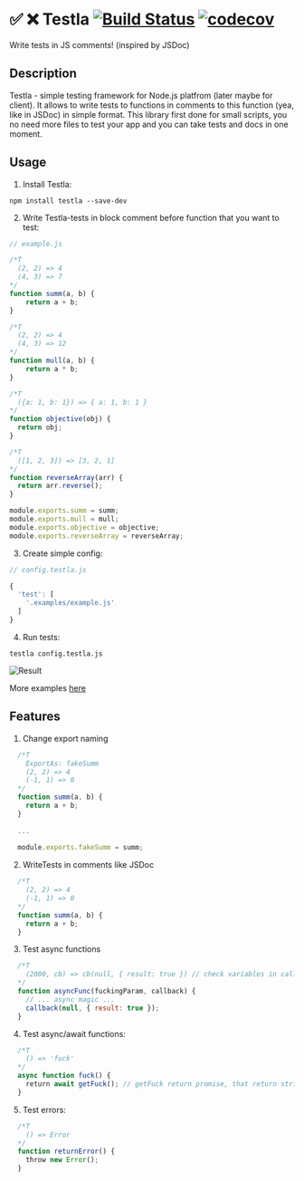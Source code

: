 # :white_check_mark: :x: Testla [![Build Status](https://travis-ci.org/FrodoTheTrue/testla.svg?branch=master)](https://travis-ci.org/FrodoTheTrue/testla) [![codecov](https://codecov.io/gh/FrodoTheTrue/testla/branch/master/graph/badge.svg)](https://codecov.io/gh/FrodoTheTrue/testla)
Write tests in JS comments! (inspired by JSDoc)
## Description
Testla - simple testing framework for Node.js platfrom (later maybe for client). It allows to write tests to functions in comments to this function (yea, like in JSDoc) in simple format. This library first done for small scripts, you no need more files to test your app and you can take tests and docs in one moment.
## Usage
1) Install Testla:
```
npm install testla --save-dev
```
2) Write Testla-tests in block comment before function that you want to test:
```js
// example.js

/*T
  (2, 2) => 4
  (4, 3) => 7
*/
function summ(a, b) {
    return a + b;
}

/*T
  (2, 2) => 4
  (4, 3) => 12
*/
function mull(a, b) {
    return a * b;
}

/*T
  ({a: 1, b: 1}) => { a: 1, b: 1 }
*/
function objective(obj) {
  return obj;
}

/*T
  ([1, 2, 3]) => [3, 2, 1]
*/
function reverseArray(arr) {
  return arr.reverse();
}

module.exports.summ = summ;
module.exports.mull = mull;
module.exports.objective = objective;
module.exports.reverseArray = reverseArray;
```

3) Create simple config:
```js
// config.testla.js

{
  'test': [
    '.examples/example.js'
  ]
}

```
4) Run tests:
```
testla config.testla.js
```
![Result](https://image.ibb.co/ijtCma/Screen_Shot_2017_08_15_at_23_55_04.png)

More examples [here](https://github.com/FrodoTheTrue/testla/tree/master/examples)

## Features

1) Change export naming

```js
  /*T
    ExportAs: fakeSumm
    (2, 2) => 4
    (-1, 1) => 0
  */
  function summ(a, b) {
    return a + b;
  }
  
  ...
  
  module.exports.fakeSumm = summ;
```

2) WriteTests in comments like JSDoc

```js
  /*T
    (2, 2) => 4
    (-1, 1) => 0
  */
  function summ(a, b) {
    return a + b;
  }
```
3) Test async functions

```js
  /*T
    (2000, cb) => cb(null, { result: true }) // check variables in callback
  */
  function asyncFunc(fuckingParam, callback) {
    // ... async magic ...
    callback(null, { result: true });
  }
```

4) Test async/await functions:
```js
  /*T
    () => 'fuck'
  */
  async function fuck() {
    return await getFuck(); // getFuck return promise, that return string 'fuck;
  }
```


5) Test errors:
```js
  /*T
    () => Error
  */
  function returnError() {
    throw new Error();
  }
```
